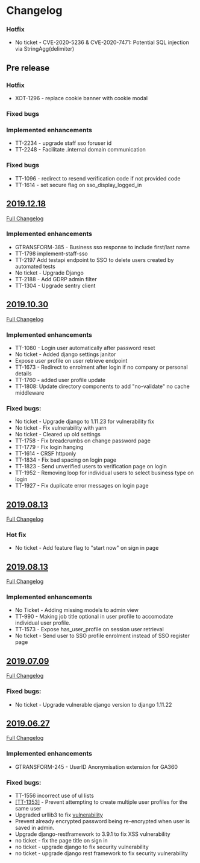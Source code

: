 # Changelog

### Hotfix
- No ticket - CVE-2020-5236 & CVE-2020-7471: Potential SQL injection via StringAgg(delimiter)

## Pre release

### Hotfix
- XOT-1296 - replace cookie banner with cookie modal

### Fixed bugs

### Implemented enhancements
- TT-2234 - upgrade staff sso foruser id
- TT-2248 - Facilitate .internal domain communication

### Fixed bugs
- TT-1096 - redirect to resend verification code if not provided code
- TT-1614 - set secure flag on sso_display_logged_in

## [2019.12.18](https://github.com/uktrade/directory-sso/releases/tag/2019.12.18_1)
[Full Changelog](https://github.com/uktrade/directory-sso/compare/2019.10.30...2019.12.18_1)

### Implemented enhancements
- GTRANSFORM-385 - Business sso response to include first/last name
- TT-1798 implement-staff-sso
- TT-2197 Add testapi endpoint to SSO to delete users created by automated tests
- No ticket - Upgrade Django
- TT-2188 - Add GDRP admin filter
- TT-1304 - Upgrade sentry client

## [2019.10.30](https://github.com/uktrade/directory-sso/releases/tag/.2019.10.30)
[Full Changelog](https://github.com/uktrade/directory-sso/compare/2019.08.13_1....2019.10.30)

### Implemented enhancements
- TT-1080 - Login user automatically after password reset
- No ticket - Added django settings janitor
- Expose user profile on user retrieve endpoint
- TT-1673 - Redirect to enrolment after login if no company or personal details
- TT-1760 - added user profile update
- TT-1808: Update directory components to add "no-validate" no cache middleware

### Fixed bugs:
- No ticket - Upgrade django to 1.11.23 for vulnerability fix
- No ticket - Fix vulnerability with yarn
- No ticket - Cleared up old settings
- TT-1758 - Fix breadcrumbs on change password page
- TT-1779 - Fix login hanging
- TT-1614 - CRSF httponly
- TT-1834 - Fix bad spacing on login page
- TT-1823 - Send unverified users to verification page on login
- TT-1952 - Removing loop for individual users to select business type on login
- TT-1927 - Fix duplicate error messages on login page

## [2019.08.13](https://github.com/uktrade/directory-sso/releases/tag/2019.08.13_1)
[Full Changelog](https://github.com/uktrade/directory-sso/compare/2019.08.13...2019.08.13_1)

### Hot fix
- No ticket - Add feature flag to "start now" on sign in page

## [2019.08.13](https://github.com/uktrade/directory-sso/releases/tag/2019.08.13)
[Full Changelog](https://github.com/uktrade/directory-sso/compare/2019.07.09...2019.08.13)

### Implemented enhancements
- No Ticket - Adding missing models to admin view
- TT-990 -  Making job title optional in user profile to accomodate individual user profile.
- TT-1573 - Expose has_user_profile on session user retrieval
- No ticket - Send user to SSO profile enrolment instead of SSO register page

## [2019.07.09](https://github.com/uktrade/directory-sso/releases/tag/2019.07.09)
[Full Changelog](https://github.com/uktrade/directory-sso/compare/2019.06.27...2019.07.09)

### Fixed bugs:
- No ticket - Upgrade vulnerable django version to django 1.11.22

## [2019.06.27](https://github.com/uktrade/directory-sso/releases/tag/2019.06.27)
[Full Changelog](https://github.com/uktrade/directory-sso/compare/2019.04.11...2019.06.27)

### Implemented enhancements
- GTRANSFORM-245 - UserID Anonymisation extension for GA360

### Fixed bugs:
- TT-1556 incorrect use of ul lists
- [[TT-1353]](https://uktrade.atlassian.net/browse/TT-1353) - Prevent attempting to create multiple user profiles for the same user
- Upgraded urllib3 to fix [vulnerability](https://nvd.nist.gov/vuln/detail/CVE-2019-11324)
- Prevent already encrypted password being re-encrypted when user is saved in admin.
- Upgrade django-restframework to 3.9.1 to fix XSS vulnerability
- no ticket - fix the page title on sign in
- no ticket - upgrade django to fix security vulnerability
- no ticket - upgrade django rest framework to fix security vulnerability

